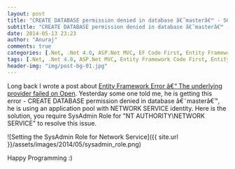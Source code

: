 ```yaml
---
layout: post
title: "CREATE DATABASE permission denied in database â€˜masterâ€™ - SQL EXPRESS"
subtitle: "CREATE DATABASE permission denied in database â€˜masterâ€™ - SQL EXPRESS"
date: 2014-05-13 23:23
author: "Anuraj"
comments: true
categories: [.Net, .Net 4.0, ASP.Net MVC, EF Code First, Entity Framework, SQL Server]
tags: [.Net, .Net 4.0, ASP.Net MVC, Entity Framework Code First, Entity Framewrok, SQL Server]
header-img: "img/post-bg-01.jpg"
---
```

Long back I wrote a post about [Entity Framework Error â€“ The underlying provider failed on Open](http://www.dotnetthoughts.net/?p=3775). Yesterday some one told me, he is getting this error - CREATE DATABASE permission denied in database â€˜masterâ€™, he is using an application pool with NETWORK SERVICE identity. Here is the solution, you require SysAdmin Role for "NT AUTHORITY\NETWORK SERVICE" to resolve this issue. 

![Setting the SysAdmin Role for Network Service]({{ site.url }}/assets/images/2014/05/sysadmin_role.png)

Happy Programming :)
